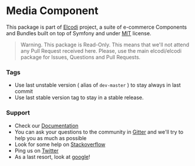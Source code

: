 Media Component
===============

This package is part of [Elcodi](http://github.com/elcodi/elcodi) project, a 
suite of e-commerce Components and Bundles built on top of Symfony and under
[MIT](http://opensource.org/licenses/MIT) license.

> Warning. This package is Read-Only. This means that we'll not attend any Pull 
> Request received here. Please, use the main elcodi/elcodi package for Issues,
> Questions and Pull Requests.

### Tags

* Use last unstable version ( alias of `dev-master` ) to stay always in last 
commit
* Use last stable version tag to stay in a stable release.

### Support

* Check our [Documentation](http://elcodi.io/docs)
* You can ask your questions to the community in 
[Gitter](http://gitter.im/elcodi/elcodi) and we'll try to help you as much as
possible
* Look for some help on [Stackoverflow](http://stackoverflow.com)
* Ping us on [Twitter](http://twitter.com/elcodi_dev)
* As a last resort, look at [google](http://google.com)!
